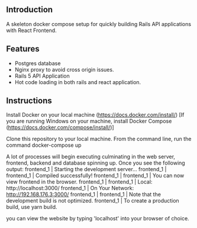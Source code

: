 Introduction
----

A skeleton docker compose setup for quickly building Rails API applications with React Frontend.

Features
----

* Postgres database
* Nginx proxy to avoid cross origin issues.
* Rails 5 API Application
* Hot code loading in both rails and react application.

Instructions
----
Install Docker on your local machine (https://docs.docker.com/install/)
[If you are running Windows on your machine, install Docker Compose (https://docs.docker.com/compose/install/)]

Clone this repository to your local machine. From the command line, run the command
docker-compose up

A lot of processes will begin executing culminating in the web server, frontend,
backend and database spinning up. Once you see the following output:
frontend_1  | Starting the development server...
frontend_1  |
frontend_1  | Compiled successfully!
frontend_1  |
frontend_1  | You can now view frontend in the browser.
frontend_1  |
frontend_1  |   Local:            http://localhost:3000/
frontend_1  |   On Your Network:  http://192.168.176.3:3000/
frontend_1  |
frontend_1  | Note that the development build is not optimized.
frontend_1  | To create a production build, use yarn build.

you can view the website by typing 'localhost' into your browser of choice.
